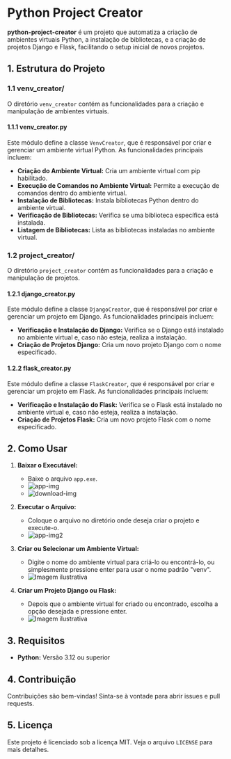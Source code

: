 # Python Project Creator

**python-project-creator** é um projeto que automatiza a criação de ambientes virtuais Python, a instalação de bibliotecas, e a criação de projetos Django e Flask, facilitando o setup inicial de novos projetos.

## 1. Estrutura do Projeto

### 1.1 venv_creator/

O diretório `venv_creator` contém as funcionalidades para a criação e manipulação de ambientes virtuais.

#### 1.1.1 venv_creator.py

Este módulo define a classe `VenvCreator`, que é responsável por criar e gerenciar um ambiente virtual Python. As funcionalidades principais incluem:

- **Criação do Ambiente Virtual:** Cria um ambiente virtual com pip habilitado.
- **Execução de Comandos no Ambiente Virtual:** Permite a execução de comandos dentro do ambiente virtual.
- **Instalação de Bibliotecas:** Instala bibliotecas Python dentro do ambiente virtual.
- **Verificação de Bibliotecas:** Verifica se uma biblioteca específica está instalada.
- **Listagem de Bibliotecas:** Lista as bibliotecas instaladas no ambiente virtual.

### 1.2 project_creator/

O diretório `project_creator` contém as funcionalidades para a criação e manipulação de projetos.

#### 1.2.1 django_creator.py

Este módulo define a classe `DjangoCreator`, que é responsável por criar e gerenciar um projeto em Django. As funcionalidades principais incluem:

- **Verificação e Instalação do Django:** Verifica se o Django está instalado no ambiente virtual e, caso não esteja, realiza a instalação.
- **Criação de Projetos Django:** Cria um novo projeto Django com o nome especificado.

#### 1.2.2 flask_creator.py

Este módulo define a classe `FlaskCreator`, que é responsável por criar e gerenciar um projeto em Flask. As funcionalidades principais incluem:

- **Verificação e Instalação do Flask:** Verifica se o Flask está instalado no ambiente virtual e, caso não esteja, realiza a instalação.
- **Criação de Projetos Flask:** Cria um novo projeto Flask com o nome especificado.

## 2. Como Usar

1. **Baixar o Executável:** 
    - Baixe o arquivo `app.exe`.
    - ![app-img](https://github.com/user-attachments/assets/aa10e5d1-6a8f-4edd-8b7c-a74b9f818d29)
    - ![download-img](https://github.com/user-attachments/assets/ba067cc6-103f-4443-b552-ec6064c86d29)

2. **Executar o Arquivo:**
    - Coloque o arquivo no diretório onde deseja criar o projeto e execute-o.
    - ![app-img2](https://github.com/user-attachments/assets/514faf76-db9a-4065-b781-241aad96fb93)


3. **Criar ou Selecionar um Ambiente Virtual:**
    - Digite o nome do ambiente virtual para criá-lo ou encontrá-lo, ou simplesmente pressione enter para usar o nome padrão "venv".
    - ![Imagem ilustrativa](path/to/image)

4. **Criar um Projeto Django ou Flask:**
    - Depois que o ambiente virtual for criado ou encontrado, escolha a opção desejada e pressione enter.
    - ![Imagem ilustrativa](path/to/image)

## 3. Requisitos

- **Python:** Versão 3.12 ou superior

## 4. Contribuição

Contribuições são bem-vindas! Sinta-se à vontade para abrir issues e pull requests.

## 5. Licença

Este projeto é licenciado sob a licença MIT. Veja o arquivo `LICENSE` para mais detalhes.
